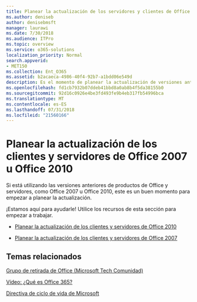 ```yaml
---
title: Planear la actualización de los servidores y clientes de Office 2007 o 2010
ms.author: deniseb
author: denisebmsft
manager: laurawi
ms.date: 7/30/2018
ms.audience: ITPro
ms.topic: overview
ms.service: o365-solutions
localization_priority: Normal
search.appverid:
- MET150
ms.collection: Ent_O365
ms.assetid: b2acaeca-4986-40f4-92b7-a1bdd06e549d
description: Es el momento de planear la actualización de versiones anteriores de productos de Office y los servidores. Use estos recursos para empezar a trabajar con el plan.
ms.openlocfilehash: fd1cb7932b07ddeb41bbd8a0ab8b4f5da38155b0
ms.sourcegitcommit: 92d16c0926e4be3fd493fe9b4eb317fb54996bca
ms.translationtype: MT
ms.contentlocale: es-ES
ms.lasthandoff: 07/31/2018
ms.locfileid: "21560166"
---
```

# <a name="plan-your-upgrade-from-office-2007-or-office-2010-servers-and-clients"></a>Planear la actualización de los clientes y servidores de Office 2007 u Office 2010

Si está utilizando las versiones anteriores de productos de Office y servidores, como Office 2007 u Office 2010, este es un buen momento para empezar a planear la actualización.

¡Estamos aquí para ayudarle! Utilice los recursos de esta sección para empezar a trabajar.

- [Planear la actualización de los clientes y servidores de Office 2010](upgrade-from-office-2010-servers-and-products.md)

- [Planear la actualización de los clientes y servidores de Office 2007](upgrade-from-office-2007-servers-and-products.md)
      
   
## <a name="related-topics"></a>Temas relacionados

[Grupo de retirada de Office (Microsoft Tech Comunidad)](https://go.microsoft.com/fwlink/?linkid=842065)
  
[Vídeo: ¿Qué es Office 365?](https://support.office.com/article/847caf12-2589-452c-8aca-1c009797678b.aspx)
  
[Directiva de ciclo de vida de Microsoft](https://go.microsoft.com/fwlink/?linkid=865200)


